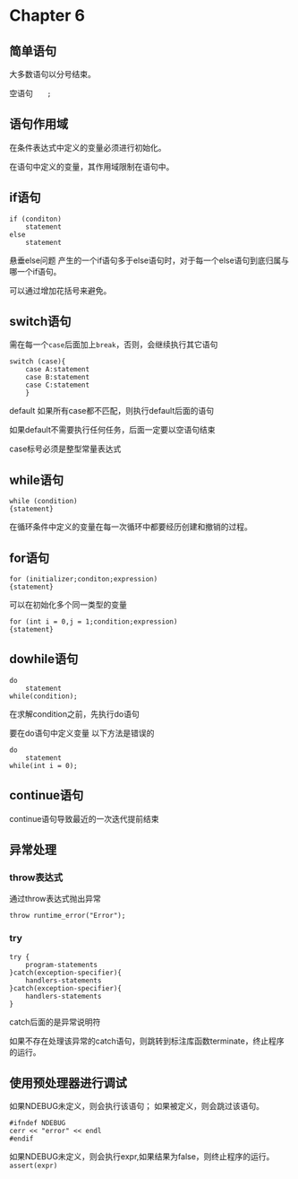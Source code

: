 # Chapter 6

## 简单语句

大多数语句以分号结束。

空语句
`   ;`

## 语句作用域

在条件表达式中定义的变量必须进行初始化。

在语句中定义的变量，其作用域限制在语句中。

## if语句

```
if (conditon)
	statement
else
	statement
```

悬垂else问题
产生的一个if语句多于else语句时，对于每一个else语句到底归属与哪一个if语句。

可以通过增加花括号来避免。

## switch语句

需在每一个`case`后面加上`break`，否则，会继续执行其它语句
```
switch (case){
	case A:statement
	case B:statement
	case C:statement
	}
```

default
如果所有case都不匹配，则执行default后面的语句

如果default不需要执行任何任务，后面一定要以空语句结束

case标号必须是整型常量表达式

## while语句

```
while (condition)
{statement}
```

在循环条件中定义的变量在每一次循环中都要经历创建和撤销的过程。

## for语句

```
for (initializer;conditon;expression)
{statement}
```

可以在初始化多个同一类型的变量
```
for (int i = 0,j = 1;condition;expression)
{statement}
```

## dowhile语句

```
do
	statement
while(condition);
```

在求解condition之前，先执行do语句

要在do语句中定义变量
以下方法是错误的
```
do
	statement
while(int i = 0);
```

## continue语句

continue语句导致最近的一次迭代提前结束

## 异常处理

### throw表达式

通过throw表达式抛出异常

`throw runtime_error("Error");`

### try

```
try {
	program-statements
}catch(exception-specifier){
	handlers-statements
}catch(exception-specifier){
	handlers-statements
}
```
catch后面的是异常说明符

如果不存在处理该异常的catch语句，则跳转到标注库函数terminate，终止程序的运行。

## 使用预处理器进行调试

如果NDEBUG未定义，则会执行该语句；
如果被定义，则会跳过该语句。
```
#ifndef NDEBUG
cerr << "error" << endl
#endif
```

如果NDEBUG未定义，则会执行expr,如果结果为false，则终止程序的运行。
`assert(expr)`


